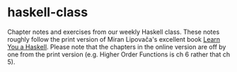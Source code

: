 # haskell-class
Chapter notes and exercises from our weekly Haskell class. These notes roughly follow the print version of Miran Lipovača's excellent book [Learn You a Haskell](http://learnyouahaskell.com/). Please note that the chapters in the online version are off by one from the print version (e.g. Higher Order Functions is ch 6 rather that ch 5).
